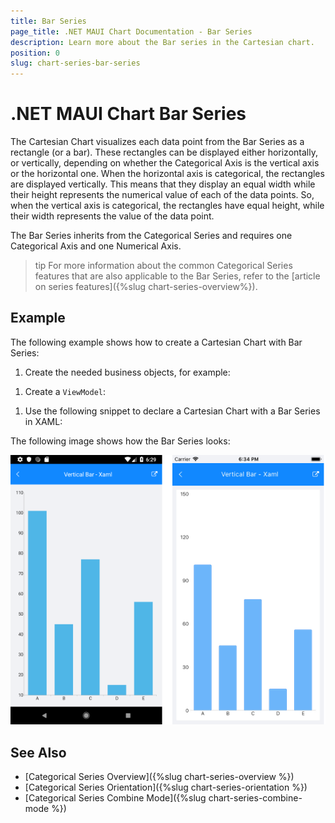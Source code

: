 ```yaml
---
title: Bar Series
page_title: .NET MAUI Chart Documentation - Bar Series
description: Learn more about the Bar series in the Cartesian chart.
position: 0
slug: chart-series-bar-series
---
```


# .NET MAUI Chart Bar Series

The Cartesian Chart visualizes each data point from the Bar Series as a rectangle (or a bar). These rectangles can be displayed either horizontally, or vertically, depending on whether the Categorical Axis is the vertical axis or the horizontal one. When the horizontal axis is categorical, the rectangles are displayed vertically. This means that they display an equal width while their height represents the numerical value of each of the data points. So, when the vertical axis is categorical, the rectangles have equal height, while their width represents the value of the data point.

The Bar Series inherits from the Categorical Series and requires one Categorical Axis and one Numerical Axis.

>tip For more information about the common Categorical Series features that are also applicable to the Bar Series, refer to the [article on series features]({%slug chart-series-overview%}).

## Example

The following example shows how to create a Cartesian Chart with Bar Series:

1. Create the needed business objects, for example:

 <snippet id='categorical-data-model' />


1. Create a `ViewModel`:

 <snippet id='chart-series-categorical-data-view-model' />


1. Use the following snippet to declare a Cartesian Chart with a Bar Series in XAML:

 <snippet id='chart-series-barvertical-xaml' />


The following image shows how the Bar Series looks:

![Basic BarSeries](images/cartesian-bar-series-basic-example.png)

## See Also

- [Categorical Series Overview]({%slug chart-series-overview %})
- [Categorical Series Orientation]({%slug chart-series-orientation %})
- [Categorical Series Combine Mode]({%slug chart-series-combine-mode %})
